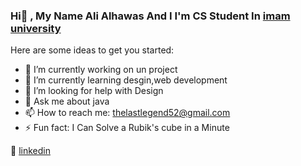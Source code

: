 ### Hi👋 , My Name Ali Alhawas And I I'm CS Student In [imam university][imam university]  
Here are some ideas to get you started:

- 🔭 I’m currently working on un project
- 🌱 I’m currently learning desgin,web development
- 🤔 I’m looking for help with Design
- 💬 Ask me about java
- 📫 How to reach me: thelastlegend52@gmail.com
- ⚡ Fun fact: I Can Solve a Rubik's cube in a Minute



👔 [linkedin][linkedin]







[imam university]: https://imamu.edu.sa/en/
[linkedin]: https://linkedin.com/in/alialhawas
